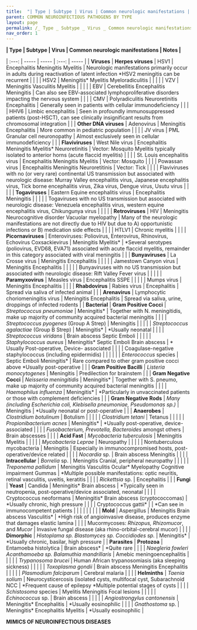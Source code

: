 ```yaml
---
title:  "| Type | Subtype | Virus | Common neurologic manifestations | Notes |"
parent: COMMON NEUROINFECTIOUS PATHOGENS BY TYPE
layout: page
permalink: /_ Type _ Subtype _ Virus _ Common neurologic manifestations _ Notes _/
nav_order: 1
---
```


**| Type | Subtype | Virus | Common neurologic manifestations | Notes |**

| :---: | ----- | ----- | :---: | ----- |
| **Viruses** | **Herpes viruses** | HSV1 | Encephalitis Meningitis Myelitis | Neurologic manifestations primarily occur in adults during reactivation of latent infection   \*HSV2 meningitis can be recurrent |
|  |  | HSV2 | Meningitis\* Myelitis Myeloradiculitis  |  |
|  |  | VZV | Meningitis Vasculitis Myelitis |  |
|  |  | EBV | Cerebellitis Encephalitis Meningitis | Can also see EBV-associated lymphoproliferative disorders impacting the nervous system |
|  |  | CMV | Polyradiculitis Neuroretinitis Encephalitis | Generally seen in patients with cellular immunodeficiency |
|  |  | HHV6 | Limbic encephalitis | Seen in profoundly immunosuppressed patients (post-HSCT), can see clinically insignificant results from chromosomal integration |
|  | **Other DNA viruses** | Adenovirus | Meningitis Encephalitis | More common in pediatric population |
|  |  | JV virus | PML Granular cell neuronopathy | Almost exclusively seen in cellular immunodeficiency |
|  | **Flaviviruses** | West Nile virus | Encephalitis Meningitis Myelitis\* Neuroretinitis | Vector: Mosquito Myelitis typically isolated to anterior horns (acute flaccid myelitis) |
|  |  | St. Louis encephalitis virus | Encephalitis Meningitis Myelitis | Vector: Mosquito |
|  |  | Powassan virus | Encephalitis Meningitis Neuroretitinis | Vector: Tick |
|  |  | Flaviviruses with no (or very rare) continental US transmission but associated with neurologic disease: Murray Valley encephalitis virus, Japanese encephalitis virus, Tick borne encephalitis virus, Zika virus, Dengue virus, Usutu virus |  |  |
|  | **Togaviruses** | Eastern Equine encephalitis virus | Encephalitis Meningitis |   |
|  |  | Togaviruses with no US transmission but associated with neurologic disease: Venezuela encephalitis virus, western equine encephalitis virus, Chikungunya virus |  |  |
|  | **Retroviruses**   | HIV | Meningitis Neurocognitive disorder Vacuolar myelopathy | Many of the neurologic manifestations are not directly due to HIV but due to A) opportunistic infections or B) medication side effects |
|  |  | HTLV1 | Chronic myelitis |   |
|  | **Picornaviruses** | Enteroviruses: Poliovirus, Enterovirus, Rhinovirus, Echovirus Coxsackievirus | Meningitis Myelitis\* | \*Several serotypes (poliovirus, EVD68, EVA71) associated with acute flaccid myelitis, remainder in this category associated with viral meningitis |
|  | **Bunyaviruses** | La Crosse virus | Meningitis Encephalitis |   |
|  |  | Jamestown Canyon virus | Meningitis Encephalitis |   |
|  |  | Bunyaviruses with no US transmission but associated with neurologic disease: Rift Valley Fever virus |  |  |
|  | **Paramyxovirus** | Measles virus | Encephalitis SSPE |   |
|  |  | Mumps virus | Meningitis Encephalitis |   |
|  | **Rhabdovirus** | Rabies virus | Encephalitis | Spread via saliva of infected animal |
|  | **Arenavirus** | Lymphocytic choriomeningitis virus | Meningitis Encephalitis | Spread via saliva, urine, droppings of infected rodents |
| **Bacterial** | **Gram Positive Cocci** | *Streptococcus pneumoniae* | Meningitis\* | Together with N. meningitidis, make up majority of community acquired bacterial meningitis |
|  |  | *Streptococcus pyogenes* (Group A Strep) | Meningitis |   |
|  |  | *Streptococcus agalactiae* (Group B Strep) | Meningitis\* | \*Usually neonatal |
|  |  | *Streptococcus viridans* | Brain abscess Septic Emboli |   |
|  |  | *Staphylococcus aureus* | Meningitis\* Septic Emboli Brain abscess | \* Usually Post-operative, Device- associated |
|  |  | Coagulase-negative staphylococcus (including epidermidis) |  |  |
|  |  | *Enterococcus* species | Septic Emboli Meningitis\* | Rare compared to other gram positive cocci above \*Usually post-operative |
|  | **Gram Positive Bacilli** | *Listeria monocytogenes* | Meningitis | Predilection for brainstem |
|  | **Gram Negative Cocci** | *Neisseria meningitidis* | Meningitis\* | Together with S. pneumo, make up majority of community acquired bacterial meningitis |
|  |  | *Haemophilus influenza* | Meningitis\* | \*Particularly in unvaccinated patients or those with complement deficiencies |
|  | **Gram Negative Rods** | *Many (including Escherichia coli, Klebisella pneumoniae, Pseudomonas sp.)* | Meningitis | \*Usually neonatal or post-operative |
|  | **Anaerobes** | *Clostridium botulinum* | Botulism |   |
|  |  | *Clostridium tetani* | Tetanus |   |
|  |  | *Propionibacterium acnes* | Meningitis\* | \*Usually post-operative, device-associated |
|  |  | *Fusobacterium, Prevotella, Bacteroides* amongst others | Brain abscesses |   |
|  | **Acid Fast** | *Mycobacteria tuberculosis* | Meningitis Myelitis |   |
|  |  | *Mycobacteria Leprae* | Neuropathy |   |
|  |  | Nontuberculous mycobacteria | Meningitis | Especially in immunocompromised hosts, post-operative/device related |
|  |  | *Nocardia* sp. | Brain abscess Meningitis |   |
|  | **Intracellular** | *Borrelia* sp. | Meningitis Cranial, peripheral neuropathy |   |
|  |  | *Treponema pallidum* | Meningitis Vasculitis Ocular\* Myelopathy Cognitive impairment Gummas | \*Multiple possible manifestations: optic neuritis, retinal vasculitis, uveitis, keratitis |
|  |  | *Rickettsia* sp. | Encephalitis |   |
| **Fungi** | **Yeast** | Candida | Meningitis\* Brain abscess | \*Typically seen in neutropenia, post-operative/device associated, neonatal |
|  |  | Cryptococcus neoformans | Meningitis\* Brain abscess (cryptococcomas) | \*Usually chronic, high pressure |
|  |  | Cryptococcus  gattii\* |  | \*Can see in immunocompetent patients |
|  |  |   |   |   |
|  | **Mold** | Aspergillus | Meningitis Brain abscess Vasculitis\* | \*High risk of angioinvasive disease, produces enzyme that damages elastic lamina |
|  |  | Mucormycoses: *Rhizopus, Rhizomucor*, and *Mucor* | Invasive fungal disease (aka rhino-orbital-cerebral mucor) |   |
|  | **Dimorphic** | *Histoplama sp. Blastomyces sp. Coccidiodes sp.* | Meningitis\* | \*Usually chronic, basilar, high pressure |
| **Parasites** | **Protozoa** | Entamoeba histolytica | Brain abscess\* | \*Quite rare |
|  |  | *Naegleria fowleri Acanthamoeba sp. Balamuthia mandrillaris* | Amebic meningoencephalitis |   |
|  |  | *Trypanosoma brucei* | Human African trypanosomiasis (aka sleeping sickness) |   |
|  |  | *Toxoplasma gondii* | Brain abscess Meningitis Encephalitis |   |
|  |  | *Plasmodium falciparum* | Cerebral malaria |   |
|  | **Helminths** |  *Taenia solium* | Neurocysticercosis (isolated cysts, multifocal cyst, Subarachnoid NCC | \*Frequent cause of epilepsy \*Multiple potential stages of cysts |
|  |  | *Schistosoma* species | Myelitis Meningitis Focal lesions |   |
|  |  | *Echinococcus* sp. | Brain abscess |   |
|  |  | *Angiostrongylus cantonensis* | Meningitis\* Encephalitis | \*Usually eosinophilic |
|  |  | *Gnathostoma* sp. | Meningitis\* Encephalitis Myelitis | \*Usually eosinophilic |

**MIMICS OF NEUROINFECTIOUS DISEASES**

